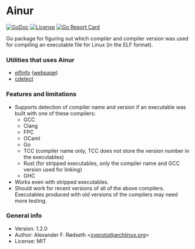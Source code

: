 # Ainur

[![GoDoc](https://godoc.org/github.com/xyproto/ainur?status.svg)](http://godoc.org/github.com/xyproto/ainur) [![License](http://img.shields.io/badge/license-MIT-green.svg?style=flat)](https://raw.githubusercontent.com/xyproto/ainur/master/LICENSE) [![Go Report Card](https://goreportcard.com/badge/github.com/xyproto/ainur)](https://goreportcard.com/report/github.com/xyproto/ainur)

Go package for figuring out which compiler and compiler version was used for compiling an executable file for Linux (in the ELF format).

### Utilities that uses Ainur

* [elfinfo](https://github.com/xyproto/elfinfo) ([webpage](https://elfinfo.roboticoverlords.org))
* [cdetect](https://github.com/xyproto/cdetect)

### Features and limitations

* Supports detection of compiler name and version if an executable was built with one of these compilers:
  * GCC
  * Clang
  * FPC
  * OCaml
  * Go
  * TCC (compiler name only, TCC does not store the version number in the executables)
  * Rust (for stripped executables, only the compiler name and GCC version used for linking)
  * GHC
* Works even with stripped executables.
* Should work for recent versions of all of the above compilers. Executables produced with old versions of the compilers may need more testing.

### General info

* Version: 1.2.0
* Author: Alexander F. Rødseth &lt;xyproto@archlinux.org&gt;
* License: MIT

